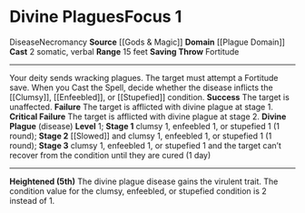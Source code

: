 ﻿---
actions: '[two-actions]'
area: null
bloodline: null
component:
- Somatic
- Verbal
cost: null
deity: null
domain:
- '[[DATABASE/domain/Plague Domain|Plague]]'
duration: null
element: null
heighten: 5th
heighten_level: 1, 5
id: '610'
lesson: null
level: '1'
mystery: null
name: Divine Plagues
patron_theme: null
range: 15 feet
rarity: Common
requirement: null
saving_throw: Fortitude
school: Necromancy
source: '[[DATABASE/source/Gods & Magic|Gods & Magic]]'
target: null
tradition: null
trait:
- '[[DATABASE/trait/Disease|Disease]]'
- '[[DATABASE/trait/Necromancy|Necromancy]]'
trigger: null
type: Focus

---
# Divine Plagues<span class="item-type">Focus 1</span>

<span class="item-trait">Disease</span><span class="item-trait">Necromancy</span>
**Source** [[Gods & Magic]] 
**Domain** [[Plague Domain]]
**Cast** <span class="action-icon">2</span> somatic, verbal
**Range** 15 feet
**Saving Throw** Fortitude

---
Your deity sends wracking plagues. The target must attempt a Fortitude save. When you Cast the Spell, decide whether the disease inflicts the [[Clumsy]], [[Enfeebled]], or [[Stupefied]] condition.
**Success** The target is unaffected.
**Failure** The target is afflicted with divine plague at stage 1.
**Critical Failure** The target is afflicted with divine plague at stage 2.
**Divine Plague** (disease) **Level** 1; **Stage 1** clumsy 1, enfeebled 1, or stupefied 1 (1 round); **Stage 2** [[Slowed]] and clumsy 1, enfeebled 1, or stupefied 1 (1 round); **Stage 3** clumsy 1, enfeebled 1, or stupefied 1 and the target can’t recover from the condition until they are cured (1 day)

---
**Heightened (5th)** The divine plague disease gains the virulent trait. The condition value for the clumsy, enfeebled, or stupefied condition is 2 instead of 1.